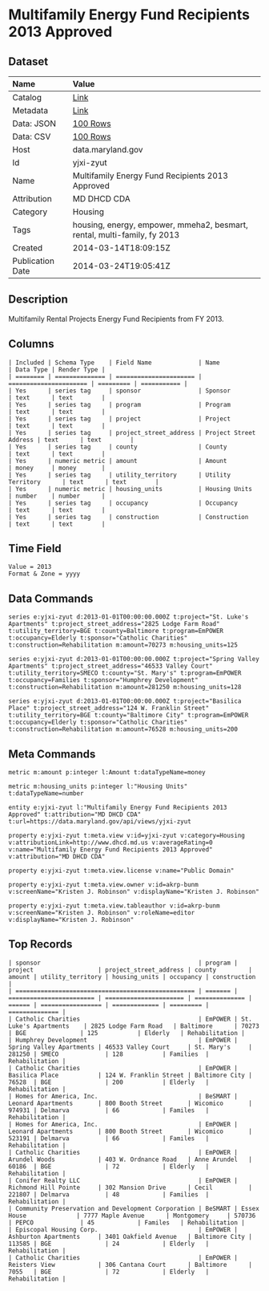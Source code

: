 # Multifamily Energy Fund Recipients 2013 Approved

## Dataset

| Name | Value |
| :--- | :---- |
| Catalog | [Link](https://catalog.data.gov/dataset/multifamily-energy-fund-recipients-2013-approved-b9670) |
| Metadata | [Link](https://data.maryland.gov/api/views/yjxi-zyut) |
| Data: JSON | [100 Rows](https://data.maryland.gov/api/views/yjxi-zyut/rows.json?max_rows=100) |
| Data: CSV | [100 Rows](https://data.maryland.gov/api/views/yjxi-zyut/rows.csv?max_rows=100) |
| Host | data.maryland.gov |
| Id | yjxi-zyut |
| Name | Multifamily Energy Fund Recipients 2013 Approved |
| Attribution | MD DHCD CDA |
| Category | Housing |
| Tags | housing, energy, empower, mmeha2, besmart, rental, multi-family, fy 2013 |
| Created | 2014-03-14T18:09:15Z |
| Publication Date | 2014-03-24T19:05:41Z |

## Description

Multifamily Rental Projects Energy Fund Recipients from FY 2013.

## Columns

```ls
| Included | Schema Type    | Field Name             | Name                   | Data Type | Render Type |
| ======== | ============== | ====================== | ====================== | ========= | =========== |
| Yes      | series tag     | sponsor                | Sponsor                | text      | text        |
| Yes      | series tag     | program                | Program                | text      | text        |
| Yes      | series tag     | project                | Project                | text      | text        |
| Yes      | series tag     | project_street_address | Project Street Address | text      | text        |
| Yes      | series tag     | county                 | County                 | text      | text        |
| Yes      | numeric metric | amount                 | Amount                 | money     | money       |
| Yes      | series tag     | utility_territory      | Utility Territory      | text      | text        |
| Yes      | numeric metric | housing_units          | Housing Units          | number    | number      |
| Yes      | series tag     | occupancy              | Occupancy              | text      | text        |
| Yes      | series tag     | construction           | Construction           | text      | text        |
```

## Time Field

```ls
Value = 2013
Format & Zone = yyyy
```

## Data Commands

```ls
series e:yjxi-zyut d:2013-01-01T00:00:00.000Z t:project="St. Luke's Apartments" t:project_street_address="2825 Lodge Farm Road" t:utility_territory=BGE t:county=Baltimore t:program=EmPOWER t:occupancy=Elderly t:sponsor="Catholic Charities" t:construction=Rehabilitation m:amount=70273 m:housing_units=125

series e:yjxi-zyut d:2013-01-01T00:00:00.000Z t:project="Spring Valley Apartments" t:project_street_address="46533 Valley Court" t:utility_territory=SMECO t:county="St. Mary's" t:program=EmPOWER t:occupancy=Families t:sponsor="Humphrey Development" t:construction=Rehabilitation m:amount=281250 m:housing_units=128

series e:yjxi-zyut d:2013-01-01T00:00:00.000Z t:project="Basilica Place" t:project_street_address="124 W. Franklin Street" t:utility_territory=BGE t:county="Baltimore City" t:program=EmPOWER t:occupancy=Elderly t:sponsor="Catholic Charities" t:construction=Rehabilitation m:amount=76528 m:housing_units=200
```

## Meta Commands

```ls
metric m:amount p:integer l:Amount t:dataTypeName=money

metric m:housing_units p:integer l:"Housing Units" t:dataTypeName=number

entity e:yjxi-zyut l:"Multifamily Energy Fund Recipients 2013 Approved" t:attribution="MD DHCD CDA" t:url=https://data.maryland.gov/api/views/yjxi-zyut

property e:yjxi-zyut t:meta.view v:id=yjxi-zyut v:category=Housing v:attributionLink=http://www.dhcd.md.us v:averageRating=0 v:name="Multifamily Energy Fund Recipients 2013 Approved" v:attribution="MD DHCD CDA"

property e:yjxi-zyut t:meta.view.license v:name="Public Domain"

property e:yjxi-zyut t:meta.view.owner v:id=akrp-bunm v:screenName="Kristen J. Robinson" v:displayName="Kristen J. Robinson"

property e:yjxi-zyut t:meta.view.tableauthor v:id=akrp-bunm v:screenName="Kristen J. Robinson" v:roleName=editor v:displayName="Kristen J. Robinson"
```

## Top Records

```ls
| sponsor                                            | program | project                  | project_street_address | county         | amount | utility_territory | housing_units | occupancy | construction   | 
| ================================================== | ======= | ======================== | ====================== | ============== | ====== | ================= | ============= | ========= | ============== | 
| Catholic Charities                                 | EmPOWER | St. Luke's Apartments    | 2825 Lodge Farm Road   | Baltimore      | 70273  | BGE               | 125           | Elderly   | Rehabilitation | 
| Humphrey Development                               | EmPOWER | Spring Valley Apartments | 46533 Valley Court     | St. Mary's     | 281250 | SMECO             | 128           | Families  | Rehabilitation | 
| Catholic Charities                                 | EmPOWER | Basilica Place           | 124 W. Franklin Street | Baltimore City | 76528  | BGE               | 200           | Elderly   | Rehabilitation | 
| Homes for America, Inc.                            | BeSMART | Leonard Apartments       | 800 Booth Street       | Wicomico       | 974931 | Delmarva          | 66            | Familes   | Rehabilitation | 
| Homes for America, Inc.                            | EmPOWER | Leonard Apartments       | 800 Booth Street       | Wicomico       | 523191 | Delmarva          | 66            | Familes   | Rehabilitation | 
| Catholic Charities                                 | EmPOWER | Arundel Woods            | 403 W. Ordnance Road   | Anne Arundel   | 60186  | BGE               | 72            | Elderly   | Rehabilitation | 
| Conifer Realty LLC                                 | EmPOWER | Richmond Hill Pointe     | 302 Mansion Drive      | Cecil          | 221807 | Delmarva          | 48            | Families  | Rehabilitation | 
| Community Preservation and Development Corporation | BeSMART | Essex House              | 7777 Maple Avenue      | Montgomery     | 570736 | PEPCO             | 45            | Familes   | Rehabilitation | 
| Episcopal Housing Corp.                            | EmPOWER | Ashburton Apartments     | 3401 Oakfield Avenue   | Baltimore City | 113585 | BGE               | 24            | Elderly   | Rehabilitation | 
| Catholic Charities                                 | EmPOWER | Reisters View            | 306 Cantana Court      | Baltimore      | 7055   | BGE               | 72            | Elderly   | Rehabilitation | 
```